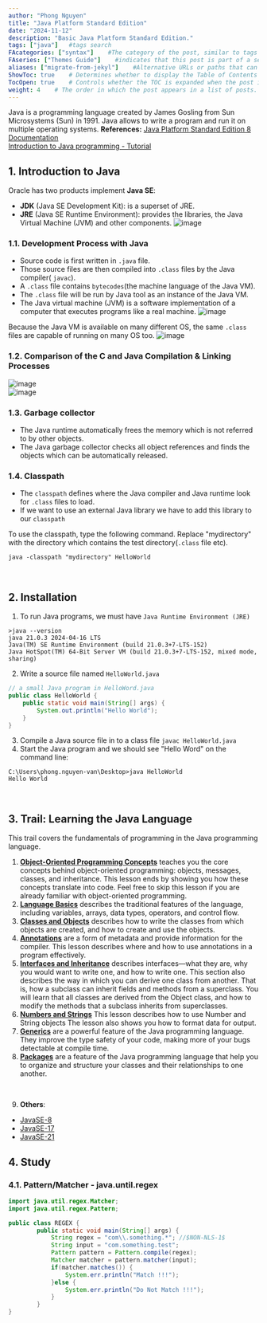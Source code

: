 ```yaml
---
author: "Phong Nguyen"
title: "Java Platform Standard Edition"
date: "2024-11-12"
description: "Basic Java Platform Standard Edition."
tags: ["java"]   #tags search
FAcategories: ["syntax"]    #The category of the post, similar to tags but usually for broader classification.
FAseries: ["Themes Guide"]    #indicates that this post is part of a series of related posts
aliases: ["migrate-from-jekyl"]    #Alternative URLs or paths that can be used to access this post, useful for redirects from old posts or similar content.
ShowToc: true    # Determines whether to display the Table of Contents (TOC) for the post.
TocOpen: true    # Controls whether the TOC is expanded when the post is loaded. 
weight: 4    # The order in which the post appears in a list of posts. Lower numbers make the post appear earlier.
---
```

Java is a programming language created by James Gosling from Sun Microsystems (Sun) in 1991. Java allows to write a program and run it on multiple operating systems.
**References:** 
[Java Platform Standard Edition 8 Documentation](https://docs.oracle.com/javase/8/docs/)<br>
[Introduction to Java programming - Tutorial](https://www.vogella.com/tutorials/JavaIntroduction/article.html#introduction-to-java)<br>
## 1. Introduction to Java
Oracle has two products implement **Java SE**:
- **JDK** (Java SE Development Kit): is a superset of JRE.
- **JRE** (Java SE Runtime Environment): provides the libraries, the Java Virtual Machine (JVM) and other components.
![image](/images/java_concept_diagram.png)<br>

### 1.1. Development Process with Java
- Source code is first written in `.java` file.
- Those source files are then compiled into `.class` files by the Java compiler( `javac`).
- A `.class` file contains `bytecodes`(the machine language of the Java VM).
- The `.class` file will be run by Java tool as an instance of the Java VM. 
- The Java virtual machine (JVM) is a software implementation of a computer that executes programs like a real machine.
![image](/images/overview_java_process.png)<br>

Because the Java VM is available on many different OS, the same `.class` files are capable of running on many OS too.
![image](/images/java_capable_running_os.png)<br>

### 1.2.  Comparison of the C and Java Compilation & Linking Processes
![image](/images/java_c_processes.png)<br>
![image](/images/java_processes.png)<br>

### 1.3.  Garbage collector
- The Java runtime automatically frees the memory which is not referred to by other objects.
- The Java garbage collector checks all object references and finds the objects which can be automatically released.

### 1.4.  Classpath
- The `classpath` defines where the Java compiler and Java runtime look for `.class` files to load.
- If we want to use an external Java library we have to add this library to our `classpath`

To use the classpath, type the following command. Replace "mydirectory" with the directory which contains the test directory(`.class` file etc).
```
java -classpath "mydirectory" HelloWorld
```
<br>

## 2. Installation
1. To run Java programs, we must have `Java Runtime Environment (JRE)`
```
>java --version
java 21.0.3 2024-04-16 LTS
Java(TM) SE Runtime Environment (build 21.0.3+7-LTS-152)
Java HotSpot(TM) 64-Bit Server VM (build 21.0.3+7-LTS-152, mixed mode, sharing)
```
2. Write a source file named `HelloWorld.java`
```java
// a small Java program in HelloWord.java
public class HelloWorld {
    public static void main(String[] args) {
        System.out.println("Hello World");
    }
}
```

3. Compile a Java source file in to a class file 
```javac HelloWorld.java```
4. Start the Java program and we should see "Hello Word" on the command line:
```
C:\Users\phong.nguyen-van\Desktop>java HelloWorld
Hello World
```

<br>


## 3. Trail: Learning the Java Language
This trail covers the fundamentals of programming in the Java programming language.
1. [**Object-Oriented Programming Concepts**](https://docs.oracle.com/javase/tutorial/java/concepts/index.html) teaches you the core concepts behind object-oriented programming: objects, messages, classes, and inheritance. This lesson ends by showing you how these concepts translate into code. Feel free to skip this lesson if you are already familiar with object-oriented programming.
2. [**Language Basics**](https://docs.oracle.com/javase/tutorial/java/nutsandbolts/index.html) describes the traditional features of the language, including variables, arrays, data types, operators, and control flow.
3. [**Classes and Objects**](https://docs.oracle.com/javase/tutorial/java/javaOO/index.html) describes how to write the classes from which objects are created, and how to create and use the objects.
4. [**Annotations**](https://docs.oracle.com/javase/tutorial/java/annotations/index.html) are a form of metadata and provide information for the compiler. This lesson describes where and how to use annotations in a program effectively.
5. [**Interfaces and Inheritance**](https://docs.oracle.com/javase/tutorial/java/IandI/index.html) describes interfaces—what they are, why you would want to write one, and how to write one. This section also describes the way in which you can derive one class from another. That is, how a subclass can inherit fields and methods from a superclass. You will learn that all classes are derived from the Object class, and how to modify the methods that a subclass inherits from superclasses.
6. [**Numbers and Strings**](https://docs.oracle.com/javase/tutorial/java/data/index.html) This lesson describes how to use Number and String objects The lesson also shows you how to format data for output.
7. [**Generics**](https://docs.oracle.com/javase/tutorial/java/generics/index.html) are a powerful feature of the Java programming language. They improve the type safety of your code, making more of your bugs detectable at compile time.
8. [**Packages**](https://docs.oracle.com/javase/tutorial/java/package/index.html) are a feature of the Java programming language that help you to organize and structure your classes and their relationships to one another.

<br>

9.  **Others**: 
- [JavaSE-8](https://docs.oracle.com/javase/8/docs/)
- [JavaSE-17](https://docs.oracle.com/en/java/javase/17/index.html)
- [JavaSE-21](https://docs.oracle.com/en/java/javase/21/index.html)


## 4. Study
### 4.1. Pattern/Matcher - java.until.regex
```java
import java.util.regex.Matcher;
import java.util.regex.Pattern;

public class REGEX {
		public static void main(String[] args) {
			String regex = "com\\.something.*"; //$NON-NLS-1$
			String input = "com.something.test";
			Pattern pattern = Pattern.compile(regex);
			Matcher matcher = pattern.matcher(input);
			if(matcher.matches()) {
				System.err.println("Match !!!");
			}else {
				System.err.println("Do Not Match !!!");	
			}
		}
}
```
